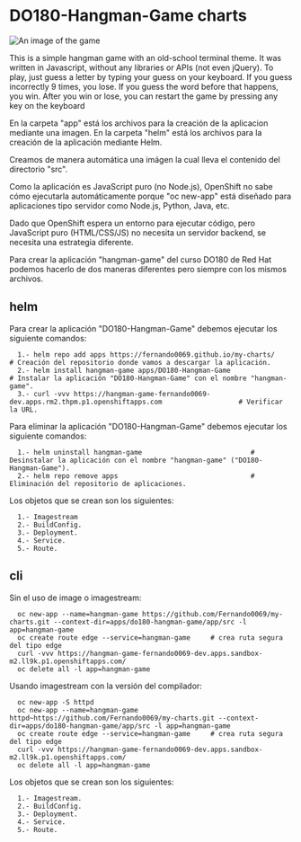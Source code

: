 # DO180-Hangman-Game charts

![An image of the game](app/src/assets/images/hangman.png)

This is a simple hangman game with an old-school terminal theme. It was written in Javascript, without any libraries or APIs (not even jQuery). 
To play, just guess a letter by typing your guess on your keyboard. If you guess incorrectly 9 times, you lose. If you guess the word before that happens, you win. After you win or lose, you can restart the game by pressing any key on the keyboard

En la carpeta "app" está los archivos para la creación de la aplicacion mediante una imagen.
En la carpeta "helm" está los archivos para la creación de la aplicación mediante Helm.

Creamos de manera automática una imágen la cual lleva el contenido del directorio "src".

Como la aplicación es JavaScript puro (no Node.js), OpenShift no sabe cómo ejecutarla automáticamente porque "oc new-app" está diseñado para aplicaciones tipo servidor como Node.js, Python, Java, etc.

Dado que OpenShift espera un entorno para ejecutar código, pero JavaScript puro (HTML/CSS/JS) no necesita un servidor backend, se necesita una estrategia diferente.

Para crear la aplicación "hangman-game" del curso DO180 de Red Hat podemos hacerlo de dos maneras diferentes pero siempre con los mismos archivos.


## helm

Para crear la aplicación "DO180-Hangman-Game" debemos ejecutar los siguiente comandos:
```
  1.- helm repo add apps https://fernando0069.github.io/my-charts/                                         # Creación del repositorio donde vamos a descargar la aplicación.
  2.- helm install hangman-game apps/DO180-Hangman-Game                                                    # Instalar la aplicación "DO180-Hangman-Game" con el nombre "hangman-game".
  3.- curl -vvv https://hangman-game-fernando0069-dev.apps.rm2.thpm.p1.openshiftapps.com                   # Verificar la URL. 
```

Para eliminar la aplicación "DO180-Hangman-Game" debemos ejecutar los siguiente comandos:
```
  1.- helm uninstall hangman-game                           # Desinstalar la aplicación con el nombre "hangman-game" ("DO180-Hangman-Game").
  2.- helm repo remove apps                                 # Eliminación del repositorio de aplicaciones.
```

Los objetos que se crean son los siguientes:
```
  1.- Imagestream
  2.- BuildConfig.
  3.- Deployment.
  4.- Service.
  5.- Route.
```


## cli

Sin el uso de image o imagestream:
```
  oc new-app --name=hangman-game https://github.com/Fernando0069/my-charts.git --context-dir=apps/do180-hangman-game/app/src -l app=hangman-game
  oc create route edge --service=hangman-game     # crea ruta segura del tipo edge
  curl -vvv https://hangman-game-fernando0069-dev.apps.sandbox-m2.ll9k.p1.openshiftapps.com/
  oc delete all -l app=hangman-game
```

Usando imagestream con la versión del compilador:
```
  oc new-app -S httpd
  oc new-app --name=hangman-game httpd~https://github.com/Fernando0069/my-charts.git --context-dir=apps/do180-hangman-game/app/src -l app=hangman-game
  oc create route edge --service=hangman-game     # crea ruta segura del tipo edge
  curl -vvv https://hangman-game-fernando0069-dev.apps.sandbox-m2.ll9k.p1.openshiftapps.com/
  oc delete all -l app=hangman-game
```

Los objetos que se crean son los siguientes:
```
  1.- Imagestream.
  2.- BuildConfig.
  3.- Deployment.
  4.- Service.
  5.- Route.
```
